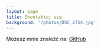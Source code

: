 ```yaml
---
layout: page
title: Skontaktuj się
background: '/photos/DSC_2754.jpg'
---
```


Możesz mnie znaleźć na:
[GitHub](https://github.com/Patrycja20)